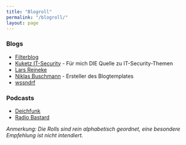 ```yaml
---
title: "Blogroll"
permalink: "/blogroll/"
layout: page
---
```


### Blogs

- [Filterblog](https://filterblog.de)
- [Kuketz IT-Security](https://www.kuketz-blog.de/) - Für mich DIE Quelle zu IT-Security-Themen
- [Lars Reineke](https://larsreineke.de/)
- [Niklas Buschmann](https://niklasbuschmann.github.io/) - Ersteller des Blogtemplates
- [wssndrf](https://wssndrf.me)

### Podcasts
- [Deichfunk](https://deichfunk.substack.com/)
- [Radio Bastard](https://radiobastard.fm)


*Anmerkung: Die Rolls sind rein alphabetisch geordnet, eine besondere Empfehlung ist nicht intendiert.*